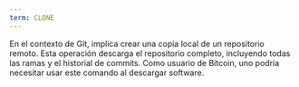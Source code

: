 ```yaml
---
term: CLONE
---
```


En el contexto de Git, implica crear una copia local de un repositorio remoto. Esta operación descarga el repositorio completo, incluyendo todas las ramas y el historial de commits. Como usuario de Bitcoin, uno podría necesitar usar este comando al descargar software.